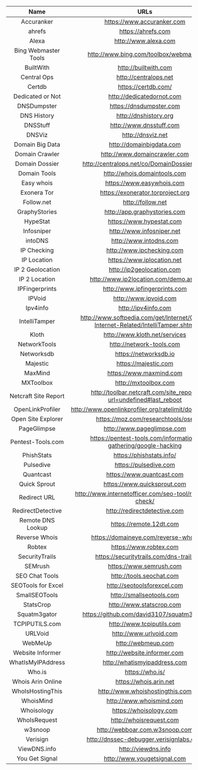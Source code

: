 | Name | URLs | 
|:---:|:---:|
| Accuranker | https://www.accuranker.com |
| ahrefs | https://ahrefs.com |
| Alexa | http://www.alexa.com |
| Bing Webmaster Tools | http://www.bing.com/toolbox/webmaster |
| BuiltWith | http://builtwith.com |
| Central Ops | http://centralops.net |
| Certdb | https://certdb.com/ |
| Dedicated or Not | http://dedicatedornot.com |
| DNSDumpster | https://dnsdumpster.com |
| DNS History | http://dnshistory.org |
| DNSStuff | http://www.dnsstuff.com |
| DNSViz | http://dnsviz.net |
| Domain Big Data | http://domainbigdata.com |
| Domain Crawler | http://www.domaincrawler.com |
| Domain Dossier | http://centralops.net/co/DomainDossier.aspx |
| Domain Tools | http://whois.domaintools.com | 
| Easy whois | https://www.easywhois.com |
| Exonera Tor | https://exonerator.torproject.org | 
| Follow.net | http://follow.net |
| GraphyStories | http://app.graphystories.com |
| HypeStat | https://www.hypestat.com |
| Infosniper | http://www.infosniper.net |
| intoDNS | http://www.intodns.com |
| IP Checking | http://www.ipchecking.com |
| IP Location | https://www.iplocation.net |
| IP 2 Geolocation | http://ip2geolocation.com |
| IP 2 Location | http://www.ip2location.com/demo.aspx |
| IPFingerprints | http://www.ipfingerprints.com |
| IPVoid | http://www.ipvoid.com |
| Ipv4info | http://ipv4info.com |
| IntelliTamper | http://www.softpedia.com/get/Internet/Other-Internet-Related/IntelliTamper.shtml |
| Kloth | http://www.kloth.net/services |
| NetworkTools | http://network-tools.com |
| Networksdb | https://networksdb.io |
| Majestic | https://majestic.com |
| MaxMind | https://www.maxmind.com |
| MXToolbox | http://mxtoolbox.com |
| Netcraft Site Report | http://toolbar.netcraft.com/site_report?url=undefined#last_reboot |
| OpenLinkProfiler | http://www.openlinkprofiler.org/ratelimit/domain.com |
| Open Site Explorer | https://moz.com/researchtools/ose |
| PageGlimpse | http://www.pageglimpse.com |
| Pentest-Tools.com | https://pentest-tools.com/information-gathering/google-hacking |
| PhishStats | https://phishstats.info/ |
| Pulsedive | https://pulsedive.com |
| Quantcast | https://www.quantcast.com |
| Quick Sprout | https://www.quicksprout.com |
| Redirect URL | http://www.internetofficer.com/seo-tool/redirect-check/ |
| RedirectDetective | http://redirectdetective.com |
| Remote DNS Lookup | https://remote.12dt.com |
| Reverse Whois | https://domaineye.com/reverse-whois |
| Robtex | https://www.robtex.com |
| SecurityTrails | https://securitytrails.com/dns-trails | 
| SEMrush | https://www.semrush.com |
| SEO Chat Tools | http://tools.seochat.com |
| SEOTools for Excel | http://seotoolsforexcel.com |
| SmallSEOTools | http://smallseotools.com |
| StatsCrop | http://www.statscrop.com |
| Squatm3gator | https://github.com/david3107/squatm3gator |
| TCPIPUTILS.com | http://www.tcpiputils.com |
| URLVoid | http://www.urlvoid.com |
| WebMeUp | http://webmeup.com |
| Website Informer | http://website.informer.com |
| WhatIsMyIPAddress | http://whatismyipaddress.com |
| Who.is | https://who.is/ |
| Whois Arin Online | https://whois.arin.net |
| WhoIsHostingThis | http://www.whoishostingthis.com |
| WhoisMind | http://www.whoismind.com |
| Whoisology | https://whoisology.com |
| WhoIsRequest | http://whoisrequest.com |
| w3snoop | http://webboar.com.w3snoop.com |
| Verisign | http://dnssec-debugger.verisignlabs.com |
| ViewDNS.info | http://viewdns.info |
| You Get Signal | http://www.yougetsignal.com |
